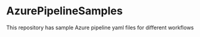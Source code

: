 # AzurePipelineSamples
This repository has sample Azure pipeline yaml files for different workflows
